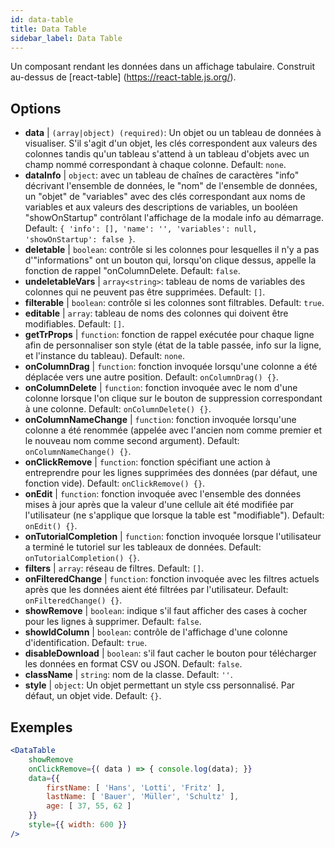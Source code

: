 ```yaml
---
id: data-table 
title: Data Table
sidebar_label: Data Table
---
```


Un composant rendant les données dans un affichage tabulaire. Construit au-dessus de [react-table] (https://react-table.js.org/).

## Options

* __data__ | `(array|object) (required)`: Un objet ou un tableau de données à visualiser. S'il s'agit d'un objet, les clés correspondent aux valeurs des colonnes tandis qu'un tableau s'attend à un tableau d'objets avec un champ nommé correspondant à chaque colonne. Default: `none`.
* __dataInfo__ | `object`: avec un tableau de chaînes de caractères "info" décrivant l'ensemble de données, le "nom" de l'ensemble de données, un "objet" de "variables" avec des clés correspondant aux noms de variables et aux valeurs des descriptions de variables, un booléen "showOnStartup" contrôlant l'affichage de la modale info au démarrage. Default: `{
  'info': [],
  'name': '',
  'variables': null,
  'showOnStartup': false
}`.
* __deletable__ | `boolean`: contrôle si les colonnes pour lesquelles il n'y a pas d'"informations" ont un bouton qui, lorsqu'on clique dessus, appelle la fonction de rappel "onColumnDelete. Default: `false`.
* __undeletableVars__ | `array<string>`: tableau de noms de variables des colonnes qui ne peuvent pas être supprimées. Default: `[]`.
* __filterable__ | `boolean`: contrôle si les colonnes sont filtrables. Default: `true`.
* __editable__ | `array`: tableau de noms des colonnes qui doivent être modifiables. Default: `[]`.
* __getTrProps__ | `function`: fonction de rappel exécutée pour chaque ligne afin de personnaliser son style (état de la table passée, info sur la ligne,
et l'instance du tableau). Default: `none`.
* __onColumnDrag__ | `function`: fonction invoquée lorsqu'une colonne a été déplacée vers une autre position. Default: `onColumnDrag() {}`.
* __onColumnDelete__ | `function`: fonction invoquée avec le nom d'une colonne lorsque l'on clique sur le bouton de suppression correspondant à une colonne. Default: `onColumnDelete() {}`.
* __onColumnNameChange__ | `function`: fonction invoquée lorsqu'une colonne a été renommée (appelée avec l'ancien nom comme premier et le nouveau nom comme second argument). Default: `onColumnNameChange() {}`.
* __onClickRemove__ | `function`: fonction spécifiant une action à entreprendre pour les lignes supprimées des données (par défaut, une fonction vide). Default: `onClickRemove() {}`.
* __onEdit__ | `function`: fonction invoquée avec l'ensemble des données mises à jour après que la valeur d'une cellule ait été modifiée par l'utilisateur (ne s'applique que lorsque la table est "modifiable"). Default: `onEdit() {}`.
* __onTutorialCompletion__ | `function`: fonction invoquée lorsque l'utilisateur a terminé le tutoriel sur les tableaux de données. Default: `onTutorialCompletion() {}`.
* __filters__ | `array`: réseau de filtres. Default: `[]`.
* __onFilteredChange__ | `function`: fonction invoquée avec les filtres actuels après que les données aient été filtrées par l'utilisateur. Default: `onFilteredChange() {}`.
* __showRemove__ | `boolean`: indique s'il faut afficher des cases à cocher pour les lignes à supprimer. Default: `false`.
* __showIdColumn__ | `boolean`: contrôle de l'affichage d'une colonne d'identification. Default: `true`.
* __disableDownload__ | `boolean`: s'il faut cacher le bouton pour télécharger les données en format CSV ou JSON. Default: `false`.
* __className__ | `string`: nom de la classe. Default: `''`.
* __style__ | `object`: Un objet permettant un style css personnalisé. Par défaut, un objet vide. Default: `{}`.


## Exemples

```jsx live
<DataTable
    showRemove
    onClickRemove={( data ) => { console.log(data); }}
    data={{ 
        firstName: [ 'Hans', 'Lotti', 'Fritz' ], 
        lastName: [ 'Bauer', 'Müller', 'Schultz' ],
        age: [ 37, 55, 62 ]
    }}
    style={{ width: 600 }}
/>
```

